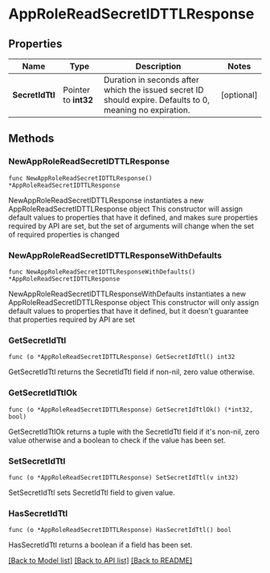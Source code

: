# AppRoleReadSecretIDTTLResponse

## Properties

Name | Type | Description | Notes
------------ | ------------- | ------------- | -------------
**SecretIdTtl** | Pointer to **int32** | Duration in seconds after which the issued secret ID should expire. Defaults to 0, meaning no expiration. | [optional] 

## Methods

### NewAppRoleReadSecretIDTTLResponse

`func NewAppRoleReadSecretIDTTLResponse() *AppRoleReadSecretIDTTLResponse`

NewAppRoleReadSecretIDTTLResponse instantiates a new AppRoleReadSecretIDTTLResponse object
This constructor will assign default values to properties that have it defined,
and makes sure properties required by API are set, but the set of arguments
will change when the set of required properties is changed

### NewAppRoleReadSecretIDTTLResponseWithDefaults

`func NewAppRoleReadSecretIDTTLResponseWithDefaults() *AppRoleReadSecretIDTTLResponse`

NewAppRoleReadSecretIDTTLResponseWithDefaults instantiates a new AppRoleReadSecretIDTTLResponse object
This constructor will only assign default values to properties that have it defined,
but it doesn't guarantee that properties required by API are set

### GetSecretIdTtl

`func (o *AppRoleReadSecretIDTTLResponse) GetSecretIdTtl() int32`

GetSecretIdTtl returns the SecretIdTtl field if non-nil, zero value otherwise.

### GetSecretIdTtlOk

`func (o *AppRoleReadSecretIDTTLResponse) GetSecretIdTtlOk() (*int32, bool)`

GetSecretIdTtlOk returns a tuple with the SecretIdTtl field if it's non-nil, zero value otherwise
and a boolean to check if the value has been set.

### SetSecretIdTtl

`func (o *AppRoleReadSecretIDTTLResponse) SetSecretIdTtl(v int32)`

SetSecretIdTtl sets SecretIdTtl field to given value.

### HasSecretIdTtl

`func (o *AppRoleReadSecretIDTTLResponse) HasSecretIdTtl() bool`

HasSecretIdTtl returns a boolean if a field has been set.


[[Back to Model list]](../README.md#documentation-for-models) [[Back to API list]](../README.md#documentation-for-api-endpoints) [[Back to README]](../README.md)



